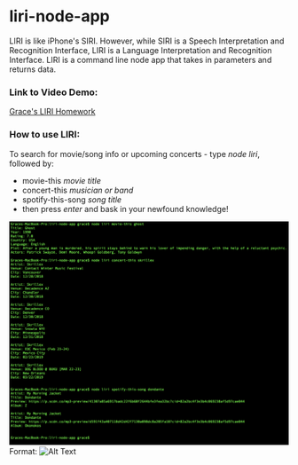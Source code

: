 # liri-node-app
LIRI is like iPhone's SIRI. However, while SIRI is a Speech Interpretation and Recognition Interface, LIRI is a Language Interpretation and Recognition Interface. LIRI is a command line node app that takes in parameters and returns data.

### Link to Video Demo:
[Grace's LIRI Homework](https://drive.google.com/file/d/1IHNmciK_k6pkJxi9PHV17rQOPtrZm-VY/view)

### How to use LIRI:
To search for movie/song info or upcoming concerts - type *node liri*, followed by: 
* movie-this *movie title*
* concert-this *musician or band*
* spotify-this-song *song title*
* then press *enter* and bask in your newfound knowledge!

![Sample LIRI Search](assets/sample.png)
Format: ![Alt Text](url)


